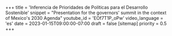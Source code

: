 +++
title = 'Inferencia de Prioridades de Políticas para el Desarrollo Sostenible'
snippet = "Presentation for the governors' summit in the context of Mexico's 2030 Agenda"
youtube_id = 'EOf7T1P_oPw'
video_language = 'es'
date = 2023-01-15T09:00:00-07:00
draft = false
[sitemap]
  priority = 0.5
+++

